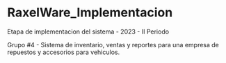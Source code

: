 # RaxelWare_Implementacion
Etapa de implementacion del sistema - 2023 - II Periodo

Grupo #4 - Sistema de inventario, ventas y reportes para una empresa de repuestos y accesorios para vehiculos.
